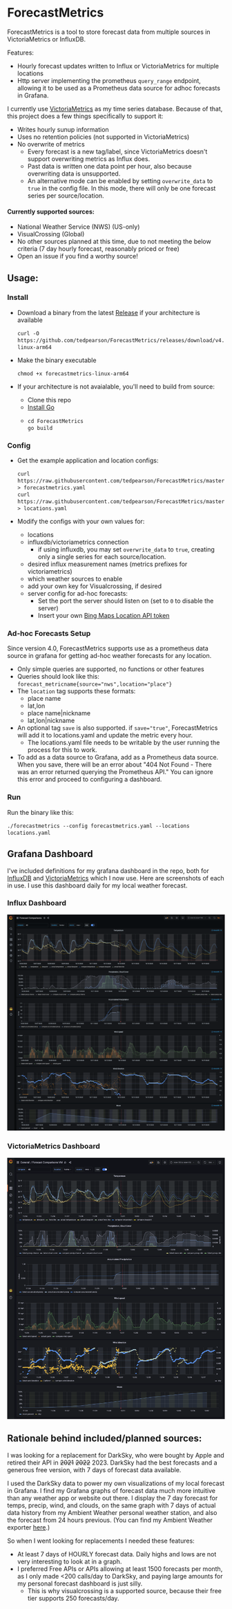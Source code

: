 # ForecastMetrics

ForecastMetrics is a tool to store forecast data from multiple
sources in VictoriaMetrics or InfluxDB.

Features:
- Hourly forecast updates written to Influx or VictoriaMetrics for multiple locations
- Http server implementing the prometheus `query_range` endpoint, allowing it to be
  used as a Prometheus data source for adhoc forecasts in Grafana.

I currently use [VictoriaMetrics](https://victoriametrics.com) as my time series database.
Because of that, this project does a few things specifically to support it:
- Writes hourly sunup information
- Uses no retention policies (not supported in VictoriaMetrics)
- No overwrite of metrics
  - Every forecast is a new tag/label, since VictoriaMetrics doesn't support overwriting
    metrics as Influx does.
  - Past data is written one data point per hour, also because overwriting data is unsupported.
  - An alternative mode can be enabled by setting `overwrite_data` to `true`
    in the config file. In this mode, there will only be one forecast series per source/location. 

#### Currently supported sources:
- National Weather Service (NWS) (US-only)
- VisualCrossing (Global)
- No other sources planned at this time, due to not meeting the below
criteria (7 day hourly forecast, reasonably priced or free)
- Open an issue if you find a worthy source!

## Usage:

### Install
- Download a binary from the latest [Release][release] if your architecture is available

      curl -O https://github.com/tedpearson/ForecastMetrics/releases/download/v4.1.0/forecastmetrics-linux-arm64

- Make the binary executable

      chmod +x forecastmetrics-linux-arm64

- If your architecture is not avaialable, you'll need to build from source:
  - Clone this repo
  - [Install Go][install-go]
  -
        cd ForecastMetrics
        go build

### Config

- Get the example application and location configs: 

      curl https://raw.githubusercontent.com/tedpearson/ForecastMetrics/master/forecastmetrics.example.yaml > forecastmetrics.yaml
      curl https://raw.githubusercontent.com/tedpearson/ForecastMetrics/master/locations.example.yaml > locations.yaml

- Modify the configs with your own values for:
  - locations
  - influxdb/victoriametrics connection
    - if using influxdb, you may set `overwrite_data` to `true`, creating only a single series for each source/location.
  - desired influx measurement names (metrics prefixes for victoriametrics)
  - which weather sources to enable
  - add your own key for Visualcrossing, if desired
  - server config for ad-hoc forecasts:
    - Set the port the server should listen on (set to `0` to disable the server)
    - Insert your own [Bing Maps Location API token][bing-token]

### Ad-hoc Forecasts Setup

Since version 4.0, ForecastMetrics supports use as a prometheus data source in grafana for getting
ad-hoc weather forecasts for any location.

- Only simple queries are supported, no functions or other features
- Queries should look like this: `forecast_metricname{source="nws",location="place"}`
- The `location` tag supports these formats:
  - place name 
  - lat,lon
  - place name|nickname
  - lat,lon|nickname
- An optional tag `save` is also supported. if `save="true"`, ForecastMetrics will add it to
  locations.yaml and update the metric every hour.
  - The locations.yaml file needs to be writable by the user running the process for this to work.
- To add as a data source to Grafana, add as a Prometheus data source. When you save, there will be an error
  about "404 Not Found - There was an error returned querying the Prometheus API." You can ignore this error
  and proceed to configuring a dashboard.

### Run
Run the binary like this:

    ./forecastmetrics --config forecastmetrics.yaml --locations locations.yaml

## Grafana Dashboard
I've included definitions for my grafana dashboard in the repo, both for [InfluxDB](grafana/influx.json) and
[VictoriaMetrics](grafana/victoriametrics.json) which I now use. Here are screenshots of each in use. I use
this dashboard daily for my local weather forecast.

### Influx Dashboard 
![influx grafana dashboard](grafana/influx.png)

### VictoriaMetrics Dashboard
![VictoriaMetrics dashboard](grafana/victoriametrics.png)

## Rationale behind included/planned sources:
I was looking for a replacement for DarkSky, who were bought by
Apple and retired their API in <s>2021</s> <s>2022</s> 2023.
DarkSky had the best forecasts and a generous free version,
with 7 days of forecast data available.

I used the DarkSky data to power my own visualizations of my
local forecast in Grafana. I find my Grafana graphs of forecast
data much more intuitive than any weather app or website out there.
I display the 7 day forecast for temps, precip, wind, and clouds,
on the same graph with 7 days of actual data history from my
Ambient Weather personal weather station, and also the forecast
from 24 hours previous. (You can find my Ambient Weather exporter
[here][ambientweatherexporter].)

So when I went looking for replacements I needed these features:
- At least 7 days of HOURLY forecast data. Daily highs and lows
are not very interesting to look at in a graph.
- I preferred Free APIs or APIs allowing at least 1500 forecasts
per month, as I only made <200 calls/day to DarkSky, and paying
large amounts for my personal forecast dashboard is just silly.
  - This is why visualcrossing is a supported source,
  because their free tier supports 250 forecasts/day.

[release]: https://github.com/tedpearson/ForecastMetrics/releases
[config-example]: https://github.com/tedpearson/ForecastMetrics/blob/master/config/forecastmetrics.example.yaml
[install-go]: https://golang.org/dl/
[bing-token]: https://learn.microsoft.com/en-us/bingmaps/getting-started/bing-maps-dev-center-help/getting-a-bing-maps-key
[ambientweatherexporter]: https://github.com/tedpearson/ambientweatherexporter